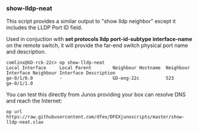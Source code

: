 ### show-lldp-neat

This script provides a similar output to "show lldp neighbor" except it includes the LLDP Port ID field.

Used in conjuction with **set protocols lldp port-id-subtype interface-name** on the remote switch, it will provide the far-end switch physical port name and description.

```
comlinx@GD-rck-22c> op show-lldp-neat    
Local Interface     Local Parent        Neighbour Hostname  Neighbour Interface Neighbour Interface Description
ge-0/1/0.0          -                   GD-eng-22c          523                 ge-0/1/1.0                    
```
You can test this directly from Junos providing your box can resolve DNS and reach the Internet:

```
op url https://raw.githubusercontent.com/dfex/DFEXjunoscripts/master/show-lldp-neat.slax
```